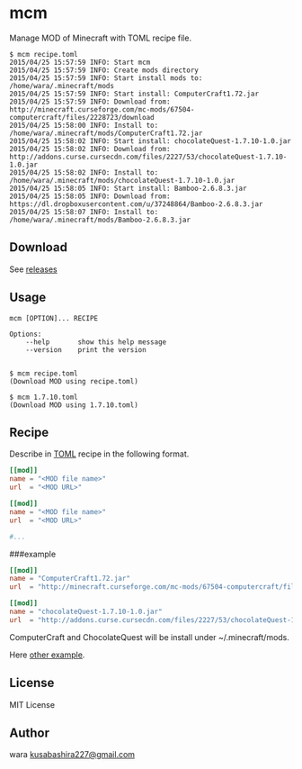 mcm
===
Manage MOD of Minecraft with TOML recipe file.

```
$ mcm recipe.toml 
2015/04/25 15:57:59 INFO: Start mcm
2015/04/25 15:57:59 INFO: Create mods directory
2015/04/25 15:57:59 INFO: Start install mods to: /home/wara/.minecraft/mods
2015/04/25 15:57:59 INFO: Start install: ComputerCraft1.72.jar
2015/04/25 15:57:59 INFO: Download from: http://minecraft.curseforge.com/mc-mods/67504-computercraft/files/2228723/download
2015/04/25 15:58:00 INFO: Install to: /home/wara/.minecraft/mods/ComputerCraft1.72.jar
2015/04/25 15:58:02 INFO: Start install: chocolateQuest-1.7.10-1.0.jar
2015/04/25 15:58:02 INFO: Download from: http://addons.curse.cursecdn.com/files/2227/53/chocolateQuest-1.7.10-1.0.jar
2015/04/25 15:58:02 INFO: Install to: /home/wara/.minecraft/mods/chocolateQuest-1.7.10-1.0.jar
2015/04/25 15:58:05 INFO: Start install: Bamboo-2.6.8.3.jar
2015/04/25 15:58:05 INFO: Download from: https://dl.dropboxusercontent.com/u/37248864/Bamboo-2.6.8.3.jar
2015/04/25 15:58:07 INFO: Install to: /home/wara/.minecraft/mods/Bamboo-2.6.8.3.jar
```

Download
-----
See [releases](https://github.com/kusabashira/mcm/releases)

Usage
------
```
mcm [OPTION]... RECIPE

Options:
	--help       show this help message
	--version    print the version


$ mcm recipe.toml
(Download MOD using recipe.toml)

$ mcm 1.7.10.toml
(Download MOD using 1.7.10.toml)
```

Recipe
------
Describe in [TOML](https://github.com/toml-lang/toml) recipe
in the following format.

```toml
[[mod]]
name = "<MOD file name>"
url  = "<MOD URL>"

[[mod]]
name = "<MOD file name>"
url  = "<MOD URL>"

#...
```

###example
```toml
[[mod]]
name = "ComputerCraft1.72.jar"
url  = "http://minecraft.curseforge.com/mc-mods/67504-computercraft/files/2228723/download"

[[mod]]
name = "chocolateQuest-1.7.10-1.0.jar"
url  = "http://addons.curse.cursecdn.com/files/2227/53/chocolateQuest-1.7.10-1.0.jar"
```
ComputerCraft and ChocolateQuest will be install
under ~/.minecraft/mods.

Here [other example](https://github.com/kusabashira/mcm/tree/master/examples).
                       

License
--------
MIT License

Author
-------
wara <kusabashira227@gmail.com>
